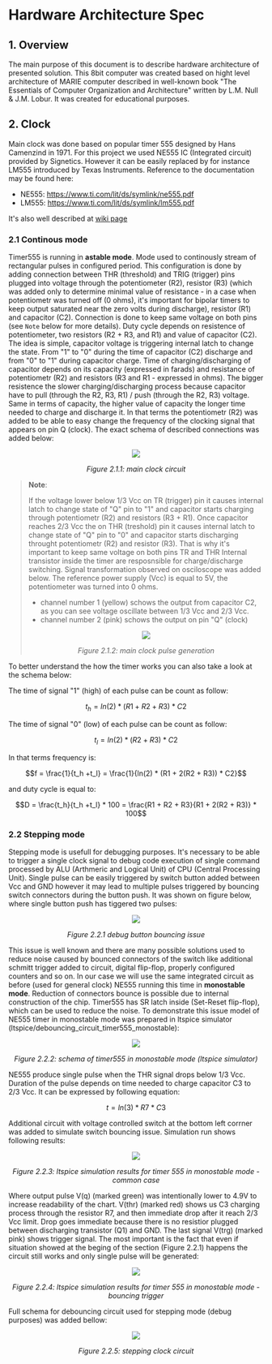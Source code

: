 # Hardware Architecture Spec
## 1. Overview
The main purpose of this document is to describe hardware architecture of presented solution.
This 8bit computer was created based on hight level architecture of MARIE computer described
in well-known book "The Essentials of Computer Organization and Architecture" written by
L.M. Null & J.M. Lobur. It was created for educational purposes.

## 2. Clock
Main clock was done based on popular timer 555 designed by Hans Camenzind in 1971.
For this project we used NE555 IC (Integrated circuit) provided by Signetics.
However it can be easily replaced by for instance LM555 introduced by Texas Instruments.
Reference to the documentation may be found here:
- NE555: https://www.ti.com/lit/ds/symlink/ne555.pdf
- LM555: https://www.ti.com/lit/ds/symlink/lm555.pdf

It's also well described at [wiki page](https://en.wikipedia.org/wiki/555_timer_IC)

### 2.1 Continous mode
Timer555 is running in **astable mode**. Mode used to continously stream of rectangular pulses in configured
period. This configuration is done by adding connection between THR (threshold) and TRIG (trigger) pins
plugged into voltage through the potentiometer (R2), resistor (R3) (which was added only to determine minimal
value of resistance - in a case when potentiometr was turned off (0 ohms), it's important for bipolar timers
to keep output saturated near the zero volts during discharge), resistor (R1) and capacitor (C2).
Connection is done to keep same voltage on both pins (see `Note` below for more details). Duty cycle depends
on resistence of potentiometer, two resistors (R2 + R3, and R1) and value of capacitor (C2). The idea is
simple, capacitor voltage is triggering internal latch to change the state. From "1" to "0" during the time
of capacitor (C2) discharge and from "0" to "1" during capacitor charge. Time of charging/discharging of
capacitor depends on its capacity (expressed in farads) and resistance of potentiometr (R2) and resistors
(R3 and R1 - expressed in ohms). The bigger resistence the slower charging/discharging process because
capacitor have to pull (through the R2, R3, R1) / push (through the R2, R3) voltage. Same in terms of capacity,
the higher value of capacity the longer time needed to charge and discharge it. In that terms the potentiometr
(R2) was added to be able to easy change the frequency of the clocking signal that appears on pin Q (clock).
The exact schema of described connections was added below:

<div>
    <p align="center" width="100%">
        <img src="../clock/imgs/ne555n-astable.png"/>
    </p>
    <p align="center">
        <i>Figure 2.1.1: main clock circuit</i>
    </p>
</div>

> __Note__:
>
> If the voltage lower below 1/3 Vcc on TR (trigger) pin it causes internal latch to change state of "Q" pin
> to "1" and capacitor starts charging through potentiometr (R2) and resistors (R3 + R1).
> Once capacitor reaches 2/3 Vcc the on THR (treshold) pin it causes internal latch to change state of "Q" pin
> to "0" and capacitor starts discharging throught potentiometr (R2) and resistor (R3).
> That is why it's important to keep same voltage on both pins TR and THR
> Internal transistor inside the timer are resposnsible for charge/discharge switching.
> Signal transformation observed on osciloscope was added below. The reference power supply (Vcc) is equal to 5V,
> the potentiometer was turned into 0 ohms.
> - channel number 1 (yellow) schows the output from capacitor C2, as you can see voltage oscillate between
> 1/3 Vcc and 2/3 Vcc.
> - channel number 2 (pink) schows the output on pin "Q" (clock)
>
> <p align="center" width="100%">
>     <img src="../clock/imgs/hw-main-clock-signal.png"/>
> </p>
> <p align="center">
>    <i>Figure 2.1.2: main clock pulse generation</i>
> </p>

To better understand the how the timer works you can also take a look at the schema below:



The time of signal "1" (high) of each pulse can be count as follow:

```math
t_h =  ln(2) * (R1 + R2 + R3) * C2
```

The time of signal "0" (low) of each pulse can be count as follow:

```math
t_l =  ln(2) * (R2 + R3) * C2
```

In that terms frequency is:

```math
f = \frac{1}{t_h +t_l} = \frac{1}{ln(2) * (R1 + 2(R2 + R3)) * C2}
```

and duty cycle is equal to:

```math
D = \frac{t_h}{t_h +t_l} * 100 = \frac{R1 + R2 + R3}{R1 + 2(R2 + R3)} * 100
```

### 2.2 Stepping mode
Stepping mode is usefull for debugging purposes. It's necessary to be able to trigger a single clock signal
to debug code execution of single command processed by ALU (Arthmeric and Logical Unit) of CPU (Central
Processing Unit). Single pulse can be easily triggered by switch button added between Vcc and GND however it
may lead to multiple pulses triggered by bouncing switch connectors during the button push. It was shown on figure
below, where single button push has tiggered two pulses:

<div>
    <p align="center" width="100%">
        <img src="../clock/imgs/hw-debug-button-bouncing.png"/>
    </p>
    <p align="center">
        <i>Figure 2.2.1 debug button bouncing issue</i>
    </p>
</div>


This issue is well known and there are many possible solutions used to reduce noise caused by bounced connectors of
the switch like additional schmitt trigger added to circuit, digital flip-flop, properly configured counters and
so on. In our case we will use the same integrated circuit as before (used for general clock) NE555 running this
time in **monostable mode**. Reduction of connectors bounce is possible due to internal construction of the chip.
Timer555 has SR latch inside (Set-Reset flip-flop), which can be used to reduce the noise. To demonstrate this
issue model of NE555 timer in monostable mode was prepared in ltspice simulator
(ltspice/debouncing_circuit_timer555_monostable):

<div>
    <p align="center" width="100%">
        <img src="../clock/imgs/ne555n-monostable-debouncing.png"/>
    </p>
    <p align="center">
        <i>Figure 2.2.2: schema of timer555 in monostable mode (ltspice simulator)</i>
    </p>
</div>

NE555 produce single pulse when the THR signal drops below 1/3 Vcc. Duration of the pulse depends on time needed
to charge capacitor C3 to 2/3 Vcc. It can be expressed by following equation:

```math
t = ln(3) * R7 * C3
```

Additional circuit with voltage controlled switch at the bottom left corrner was added to simulate switch bouncing
issue. Simulation run shows following results:

<div>
    <p align="center" width="100%">
        <img src="../clock/imgs/ne555n-monostable-debouncing-measurements-1.png"/>
    </p>
    <p align="center">
        <i>Figure 2.2.3: ltspice simulation results for timer 555 in monostable mode - common case</i>
    </p>
</div>

Where output pulse V(q) (marked green) was intentionally lower to 4.9V to increase readability of the chart.
V(thr) (marked red) shows us C3 charging process through the resistor R7, and then immediate drop after it
reach 2/3 Vcc limit. Drop goes immediate because there is no resistior plugged between discharging transistor (Q1)
and GND. The last signal V(trg) (marked pink) shows trigger signal. The most important is the fact that even if
situation showed at the beging of the section (Figure 2.2.1) happens the circuit still works and only single
pulse will be generated:


<div>
    <p align="center" width="100%">
        <img src="../clock/imgs/ne555n-monostable-debouncing-measurements-2.png"/>
    </p>
    <p align="center">
        <i>Figure 2.2.4: ltspice simulation results for timer 555 in monostable mode - bouncing trigger</i>
    </p>
</div>


Full schema for debouncing circuit used for stepping mode (debug purposes) was added bellow:

<div>
    <p align="center" width="100%">
        <img src="../clock/imgs/ne555n-monostable.png"/>
    </p>
    <p align="center">
        <i>Figure 2.2.5: stepping clock circuit</i>
    </p>
</div>
